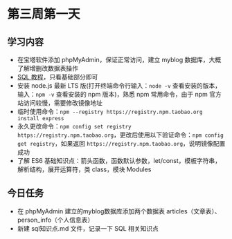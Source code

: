 # 第三周第一天
## 学习内容
* 在宝塔软件添加 phpMyAdmin，保证正常访问，建立 myblog 数据库，大概了解增删改数据表操作
* [SQL 教程](http://www.runoob.com/sql/sql-tutorial.html)，只看基础部分即可
* 安装 node.js 最新 LTS 版(打开终端命令行输入：`node -v` 查看安装的版本，输入：`npm -v` 查看安装的 npm 版本)，熟悉 npm 常用命令，由于 npm 官方站访问较慢，需要修改镜像地址
* 临时使用命令：`npm --registry https://registry.npm.taobao.org install express`
* 永久更改命令：`npm config set registry https://registry.npm.taobao.org`，更改后使用以下验证命令：`npm config get registry`，如果返回 `https://registry.npm.taobao.org`，说明镜像配置成功
* 了解 ES6 基础知识点：箭头函数，函数默认参数，let/const，模板字符串，解析结构，展开运算符，类 class，模块 Modules

## 今日任务
* 在 phpMyAdmin 建立的myblog数据库添加两个数据表 articles（文章表）、person_info（个人信息表）
* 新建 sql知识点.md 文件，记录一下 SQL 相关知识点
